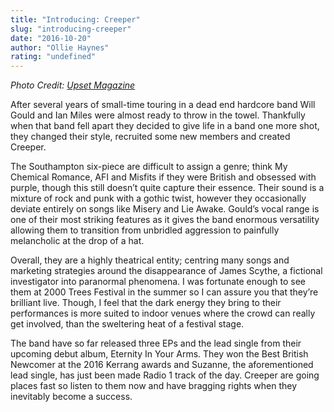 ```yaml
---
title: "Introducing: Creeper"
slug: "introducing-creeper"
date: "2016-10-20"
author: "Ollie Haynes"
rating: "undefined"
---
```


_Photo Credit: [Upset Magazine](http://www.upsetmagazine.com/read/creeper-announce-new-london-headline-show/)_

After several years of small-time touring in a dead end hardcore band Will Gould and Ian Miles were almost ready to throw in the towel. Thankfully when that band fell apart they decided to give life in a band one more shot, they changed their style, recruited some new members and created Creeper.

The Southampton six-piece are difficult to assign a genre; think My Chemical Romance, AFI and Misfits if they were British and obsessed with purple, though this still doesn’t quite capture their essence. Their sound is a mixture of rock and punk with a gothic twist, however they occasionally deviate entirely on songs like Misery and Lie Awake. Gould’s vocal range is one of their most striking features as it gives the band enormous versatility allowing them to transition from unbridled aggression to painfully melancholic at the drop of a hat.

Overall, they are a highly theatrical entity; centring many songs and marketing strategies around the disappearance of James Scythe, a fictional investigator into paranormal phenomena. I was fortunate enough to see them at 2000 Trees Festival in the summer so I can assure you that they’re brilliant live. Though, I feel that the dark energy they bring to their performances is more suited to indoor venues where the crowd can really get involved, than the sweltering heat of a festival stage.

The band have so far released three EPs and the lead single from their upcoming debut album, Eternity In Your Arms. They won the Best British Newcomer at the 2016 Kerrang awards and Suzanne, the aforementioned lead single, has just been made Radio 1 track of the day. Creeper are going places fast so listen to them now and have bragging rights when they inevitably become a success.
